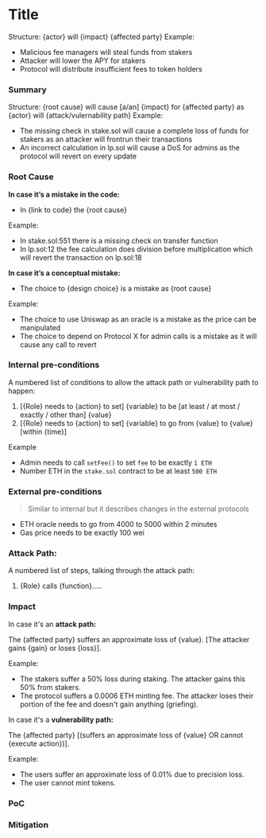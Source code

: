 # Title
Structure: {actor} will {impact} {affected party}
Example:
- Malicious fee managers will steal funds from stakers
- Attacker will lower the APY for stakers
- Protocol will distribute insufficient fees to token holders

### Summary
Structure: {root cause} will cause [a/an] {impact} for {affected party} as {actor} will {attack/vulernability path}
Example:
- The missing check in stake.sol will cause a complete loss of funds for stakers as an attacker will frontrun their transactions
- An incorrect calculation in lp.sol will cause a DoS for admins as the protocol will revert on every update

### Root Cause

__In case it’s a mistake in the code:__
- In {link to code} the {root cause}

Example:
- In stake.sol:551 there is a missing check on transfer function
- In lp.sol:12 the fee calculation does division before multiplication which will revert the transaction on lp.sol:18

__In case it’s a conceptual mistake:__
- The choice to {design choice} is a mistake as {root cause}

Example:
- The choice to use Uniswap as an oracle is a mistake as the price can be manipulated
- The choice to depend on Protocol X for admin calls is a mistake as it will cause any call to revert

### Internal pre-conditions

A numbered list of conditions to allow the attack path or vulnerability path to happen:
1. [{Role} needs to {action} to set] {variable} to be [at least / at most / exactly / other than] {value}
2. [{Role} needs to {action} to set] {variable} to go from {value} to {value} [within {time}]

Example
- Admin needs to call `setFee()` to set `fee` to be exactly `1 ETH`
- Number ETH in the `stake.sol` contract to be at least `500 ETH`

### External pre-conditions

> Similar to internal but it describes changes in the external protocols

- ETH oracle needs to go from 4000 to 5000 within 2 minutes
- Gas price needs to be exactly 100 wei

### Attack Path:

A numbered list of steps, talking through the attack path:
1. {Role} calls {function}.....

### Impact
In case it's an __attack path:__

The {affected party} suffers an approximate loss of {value}. [The attacker gains {gain} or loses {loss}].

Example:
- The stakers suffer a 50% loss during staking. The attacker gains this 50% from stakers.
- The protocol suffers a 0.0006 ETH minting fee. The attacker loses their portion of the fee and doesn't gain anything (griefing).

In case it's a __vulnerability path:__

The {affected party} [(suffers an  approximate loss of {value} OR cannot {execute action})].

Example:
- The users suffer an approximate loss of 0.01% due to precision loss.
- The user cannot mint tokens.

### PoC

### Mitigation